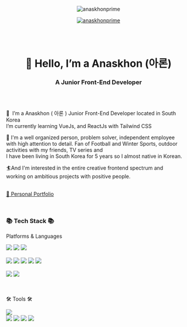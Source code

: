 <p align="center"> <img src="https://komarev.com/ghpvc/?username=anaskhonprime&label=Profile%20views&color=0e75b6&style=flat" alt="anaskhonprime" /> </p>

<p align="center"> <a href="https://github.com/ryo-ma/github-profile-trophy"><img src="https://github-profile-trophy.vercel.app/?username=anaskhonprime" alt="anaskhonprime" /></a> </p>

<br><br>

<h1 align="center"> 👋 Hello, I’m a Anaskhon (아론) </h1>
<h3 align="center">A Junior Front-End Developer </h3>
<br><br>

<p>👋&nbsp; I’m a Anaskhon ( 아론 )  Junior Front-End Developer located in South Korea<br>
I’m currently learning VueJs, and ReactJs with Tailwind CSS <br>


🚀 I'm a well organized person, problem solver, independent employee<br>
with high attention to detail. Fan of Football and Winter Sports, outdoor <br>
activities with my friends, TV series and <br>
I have been living in South Korea for 5 years so I almost native in Korean.<br>

🏄And I'm interested in the entire creative frontend spectrum and<br>
working on ambitious projects with positive people.<br><br>
</p>

<a href="https://personal-portfolio-2102f.web.app/">🚀 Personal Portfolio </a>

<br>

<div align=left>
	<h3>📚 Tech Stack 📚</h3>
	<p>Platforms & Languages</p>
</div>

<div align="left">
  <img src="https://img.shields.io/badge/VueJS-439A97?style=flat&logo=Vue.js&logoColor=white" />
	<img src="https://img.shields.io/badge/React-61DAFB?style=flat&logo=React&logoColor=white" />
	<img src="https://img.shields.io/badge/Solidity-363636?style=flat&logo=Solidity&logoColor=white" />
	<br>
  <br>
	<img src="https://img.shields.io/badge/JavaScript-F7DF1E?style=flat&logo=JavaScript&logoColor=white" />
	<img src="https://img.shields.io/badge/jQuery-0769AD?style=flat&logo=jQuery&logoColor=white" />
	<img src="https://img.shields.io/badge/Bootstrap-7952B3?style=flat&logo=Bootstrap&logoColor=white" />
  <img src="https://img.shields.io/badge/HTML5-E34F26?style=flat&logo=HTML5&logoColor=white" />
	<img src="https://img.shields.io/badge/CSS3-1572B6?style=flat&logo=CSS3&logoColor=white" />
	<br>
  <br>
	<img src="https://img.shields.io/badge/MySQL-4479A1?style=flat&logo=MySQL&logoColor=white" />
	<img src="https://img.shields.io/badge/Linux-FCC624?style=flat&logo=Linux&logoColor=white" />
</div>
<br><br>

<div align=left>
	<p>🛠 Tools 🛠</p>
</div>
<div align=left>
	<img src="https://img.shields.io/badge/Visual%20Studio%20Code-007ACC?style=flat&logo=VisualStudioCode&logoColor=white" />
	<br>
	<img src="https://img.shields.io/badge/Firebase-FFCA28?style=flat&logo=Firebase&logoColor=white" />
	<img src="https://img.shields.io/badge/Remix-000000?style=flat&logo=Remix&logoColor=white" />
  <img src="https://img.shields.io/badge/NGINX-009639?style=flat&logo=NGINX&logoColor=white" />
	<img src="https://img.shields.io/badge/GitHub-181717?style=flat&logo=GitHub&logoColor=white" />
</div>
<br>
<br>



